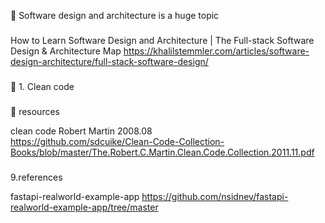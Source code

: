 🔑 Software design and architecture is a huge topic


###

How to Learn Software Design and Architecture | The Full-stack Software Design & Architecture Map
https://khalilstemmler.com/articles/software-design-architecture/full-stack-software-design/


###

📍 1. Clean code

###

📘 resources

clean code 
Robert Martin 2008.08 <br>
https://github.com/sdcuike/Clean-Code-Collection-Books/blob/master/The.Robert.C.Martin.Clean.Code.Collection.2011.11.pdf





###

9.references

fastapi-realworld-example-app
https://github.com/nsidnev/fastapi-realworld-example-app/tree/master
